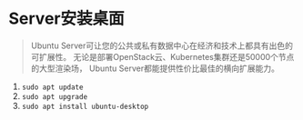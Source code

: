 # Server安装桌面

> Ubuntu Server可让您的公共或私有数据中心在经济和技术上都具有出色的可扩展性。
> 无论是部署OpenStack云、Kubernetes集群还是50000个节点的大型渲染场，
> Ubuntu Server都能提供性价比最佳的横向扩展能力。

1. ```sudo apt update```
2. ```sudo apt upgrade```
3. ```sudo apt install ubuntu-desktop```